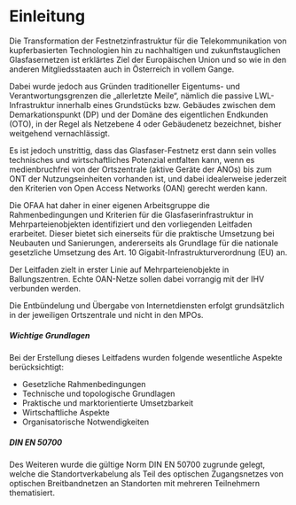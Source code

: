 # Einleitung

Die Transformation der Festnetzinfrastruktur für die Telekommunikation von kupferbasierten Technologien hin zu nachhaltigen 
und zukunftstauglichen Glasfasernetzen ist erklärtes Ziel der Europäischen Union und so wie in den anderen Mitgliedsstaaten 
auch in Österreich in vollem Gange. 

Dabei wurde jedoch aus Gründen traditioneller Eigentums- und Verantwortungsgrenzen die „allerletzte Meile“, nämlich die 
passive LWL-Infrastruktur innerhalb eines Grundstücks bzw. Gebäudes zwischen dem Demarkationspunkt (DP) und der Domäne 
des eigentlichen Endkunden (OTO), in der Regel als Netzebene 4 oder Gebäudenetz bezeichnet, bisher weitgehend vernachlässigt.

Es ist jedoch unstrittig, dass das Glasfaser-Festnetz erst dann sein volles technisches und wirtschaftliches Potenzial 
entfalten kann, wenn es medienbruchfrei von der Ortszentrale (aktive Geräte der ANOs) bis zum ONT der Nutzungseinheiten 
vorhanden ist, und dabei idealerweise jederzeit den Kriterien von Open Access Networks (OAN) gerecht werden kann.

Die OFAA hat daher in einer eigenen Arbeitsgruppe die Rahmenbedingungen und Kriterien für die Glasfaserinfrastruktur in 
Mehrparteienobjekten identifiziert und den vorliegenden Leitfaden erarbeitet. Dieser bietet sich einerseits für die 
praktische Umsetzung bei Neubauten und Sanierungen, andererseits als Grundlage für die nationale gesetzliche Umsetzung 
des Art. 10 Gigabit-Infrastrukturverordnung (EU) an.

Der Leitfaden zielt in erster Linie auf Mehrparteienobjekte in Ballungszentren. Echte OAN-Netze sollen dabei vorrangig 
mit der IHV verbunden werden. 

Die Entbündelung und Übergabe von Internetdiensten erfolgt grundsätzlich in der jeweiligen Ortszentrale und nicht in den MPOs.

##### Wichtige Grundlagen
Bei der Erstellung dieses Leitfadens wurden folgende wesentliche Aspekte berücksichtigt:

- Gesetzliche Rahmenbedingungen
- Technische und topologische Grundlagen
- Praktische und marktorientierte Umsetzbarkeit
- Wirtschaftliche Aspekte
- Organisatorische Notwendigkeiten

##### DIN EN 50700
Des Weiteren wurde die gültige Norm DIN EN 50700 zugrunde gelegt, welche die Standortverkabelung als Teil des optischen 
Zugangsnetzes von optischen Breitbandnetzen an Standorten mit mehreren Teilnehmern thematisiert.